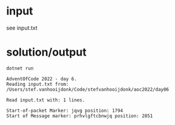 # input
see input.txt

# solution/output

```
dotnet run
```

```
AdventOfCode 2022 - day 6.
Reading input.txt from: /Users/stef.vanhooijdonk/Code/stefvanhooijdonk/aoc2022/day06

Read input.txt with: 1 lines.

Start-of-packet Marker: jqvg position: 1794
Start of Message marker: prhvlgftcbnwjq position: 2851
```
